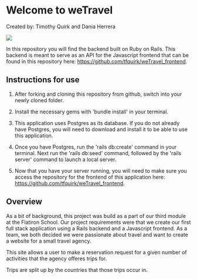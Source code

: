 # Welcome to weTravel

Created by: Timothy Quirk and Dania Herrera

![](https://github.com/tfquirk/weTravel_frontend/blob/master/assets/images/logo2.png)

In this repository you will find the backend built on Ruby on Rails. This backend is meant to serve as an API for the Javascript frontend that can be found in this repository here: https://github.com/tfquirk/weTravel_frontend.

## Instructions for use

1. After forking and cloning this repository from github, switch into your newly cloned folder.

2. Install the necessary gems with 'bundle install' in your terminal.

3. This application uses Postgres as its database. If you do not already have Postgres, you will need to download and install it to be able to use this application.

4. Once you have Postgres, run the 'rails db:create' command in your terminal. Next run the 'rails db:seed' command, followed by the 'rails server' command to launch a local server.

5. Now that you have your server running, you will need to make sure you access the repository for the frontend of this application here: https://github.com/tfquirk/weTravel_frontend.


## Overview  

As a bit of background, this project was build as a part of our third module at the Flatiron School. Our project requirements were that we create our first full stack application using a Rails backend and a Javascript frontend. As a team, we both decided we were passionate about travel and want to create a website for a small travel agency.

This site allows a user to make a reservation request for a given number of activities that the agency offeres trips for.

Trips are split up by the countries that those trips occur in.  
